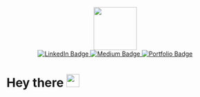 <div id="header" align="center">
  <img src="https://media.giphy.com/media/v1.Y2lkPTc5MGI3NjExNmZmMGYyODc4ZWZhNDczNzdkYmExZGVhZThmNzFiZDQ1ODg5MGQ3YSZjdD1n/3oKIPEqDGUULpEU0aQ/giphy.gif" width="100"/>
</div>

<div id="badges" align="center">
  <a href="https://www.linkedin.com/in/ifeloluwabakare/">
    <img src="https://img.shields.io/badge/LinkedIn-blue?style=for-the-badge&logo=linkedin&logoColor=white" alt="LinkedIn Badge"/>
  </a>
  <a href="https://medium.com/@ifeloluwabakare">
    <img src="https://img.shields.io/badge/Medium-black?style=for-the-badge&logo=medium&logoColor=white" alt="Medium Badge"/>
  </a>
  <a href="https://ifeloluwabakare.carrd.co/">
    <img src="https://img.shields.io/badge/My%20Portfolio-red?style=for-the-badge&logo=portfolio&logoColor=white" alt="Portfolio Badge"/>
  </a>
</div>

<div id="Profilevisit" align="center">
<img src="https://komarev.com/ghpvc/?username=IBakare&style=flat-square&color=blue" alt=""/>
</div>

<h1>
  Hey there
  <img src="https://media.giphy.com/media/hvRJCLFzcasrR4ia7z/giphy.gif" width="30px"/>
</h1>
